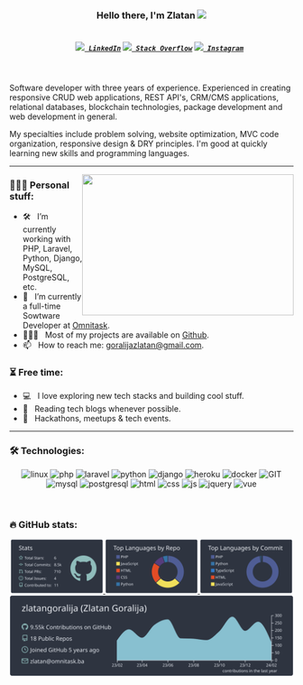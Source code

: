 <h3 align="center">
  Hello there, I'm Zlatan <img src="https://media.giphy.com/media/hvRJCLFzcasrR4ia7z/giphy.gif" width="25px">
</h3>
<h5 align="center">
  <code>
    <a href="https://www.linkedin.com/in/zlatan-goralija/" title="LinkedIn Profile"><img width="22" src="https://github.com/zumrudu-anka/zumrudu-anka/blob/master/images/linkedin.svg"> LinkedIn</a></code>
  <code><a href="https://stackoverflow.com/users/10000772/zlatan" title="Stack Overflow Profile"><img width="22" src="https://github.com/zumrudu-anka/zumrudu-anka/blob/master/images/stackoverflow.svg"> Stack Overflow</a></code>
  <code><a href="https://www.instagram.com/zlatan.goralija/" title="Instagram Profile"><img width="22" src="https://github.com/zumrudu-anka/zumrudu-anka/blob/master/images/instagram.svg"> Instagram</a></code>
</h5>
<br>

Software developer with three years of experience. Experienced in creating responsive CRUD web applications, REST API's, CRM/CMS applications, relational databases, blockchain technologies, package development and web development in general.

My specialties include problem solving, website optimization, MVC code organization, responsive design & DRY principles. I'm good at quickly learning new skills and programming languages.

<hr>

<img align="right" height="250" width="375" alt="" src="https://www.mygo.ge/uploads/blog/1584023795.jpg" />

### 👨🏻‍💻 Personal stuff:

- 🛠 &nbsp; I’m currently working with PHP, Laravel, Python, Django, MySQL, PostgreSQL, etc.
- 🚀 &nbsp; I’m currently a full-time Sowtware Developer at [Omnitask](https://omnitask.ba).
- 👨🏻‍💻 &nbsp; Most of my projects are available on [Github](https://github.com/zlatangoralija).
- 📫 &nbsp; How to reach me: <a href="mailto:goralijazlatan@gmail.com">goralijazlatan@gmail.com</a>.

### ⏳ Free time:

- 💻 &nbsp; I love exploring new tech stacks and building cool stuff.
- 📰 &nbsp; Reading tech blogs whenever possible.
- 🍕 &nbsp; Hackathons, meetups & tech events.

<hr>

### 🛠 Technologies:

<p align="center">
  <img src="https://www.vectorlogo.zone/logos/linux/linux-ar21.svg" alt="linux" height="65"/>
  <img src="https://www.vectorlogo.zone/logos/php/php-icon.svg" alt="php" height="65"/>
  <img src="https://www.vectorlogo.zone/logos/laravel/laravel-ar21.svg" alt="laravel" height="65"/>
  <img src="https://www.vectorlogo.zone/logos/python/python-icon.svg" alt="python" height="45"/>
  <img src="https://www.vectorlogo.zone/logos/djangoproject/djangoproject-ar21.svg" alt="django" height="55"/>
  <img src="https://www.vectorlogo.zone/logos/heroku/heroku-ar21.svg" alt="heroku" height="55"/>
  <img src="https://www.vectorlogo.zone/logos/docker/docker-icon.svg" alt="docker" height="70"/> 
  <img src="https://www.vectorlogo.zone/logos/git-scm/git-scm-icon.svg" alt="GIT" height="45"/> 
  <img src="https://www.vectorlogo.zone/logos/mysql/mysql-ar21.svg" alt="mysql" height="75"/>
  <img src="https://www.vectorlogo.zone/logos/postgresql/postgresql-horizontal.svg" alt="postgresql" height="50"/>
  <img src="https://www.vectorlogo.zone/logos/w3_html5/w3_html5-ar21.svg" alt="html" height="55"/>
  <img src="https://www.vectorlogo.zone/logos/netlifyapp_watercss/netlifyapp_watercss-ar21.svg" alt="css" height="55"/>
  <img src="https://www.vectorlogo.zone/logos/javascript/javascript-horizontal.svg" alt="js" height="55"/>
  <img src="https://www.vectorlogo.zone/logos/jquery/jquery-horizontal.svg" alt="jquery" height="55"/>
  <img src="https://www.vectorlogo.zone/logos/vuejs/vuejs-ar21.svg" alt="vue" height="55"/>
</p>

<br>

### 🔥 GitHub stats:

<div align="center" >
<a  href="https://github.com/zlatangoralija">

<img src="https://raw.githubusercontent.com/zlatangoralija/profile-stats/master/profile-summary-card-output/nord_dark/3-stats.svg" width="32.5%">
<img src="https://raw.githubusercontent.com/zlatangoralija/profile-stats/master/profile-summary-card-output/nord_dark/1-repos-per-language.svg" width="32.5%">
<img src="https://raw.githubusercontent.com/zlatangoralija/profile-stats/master/profile-summary-card-output/nord_dark/2-most-commit-language.svg" width="32.5%">

<img align="center" src="https://raw.githubusercontent.com/zlatangoralija/profile-stats/master/profile-summary-card-output/nord_dark/0-profile-details.svg" >
</a>
</div>


